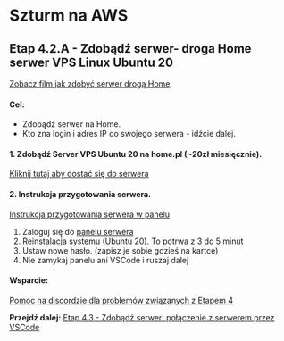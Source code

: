 # Szturm na AWS 

## Etap 4.2.A - Zdobądź serwer- droga Home serwer VPS Linux Ubuntu 20 

[Zobacz film jak zdobyć serwer drogą Home](http://bityl.pl/NheyZ)



#### Cel:
- Zdobądź serwer na Home. 
- Kto zna login i adres IP do swojego serwera - idźcie dalej.


#### 1. Zdobądź Server VPS Ubuntu 20 na home.pl (~20zł miesięcznie).

[Kliknij tutaj aby dostać się do serwera](http://bityl.pl/hhLNr)


#### 2. Instrukcja przygotowania serwera.

[Instrukcja przygotowania serwera w panelu](http://bityl.pl/0IW1J)

1. Zaloguj się do [panelu serwera](https://cp.homecloud.pl/)
2. Reinstalacja systemu (Ubuntu 20). To potrwa z 3 do 5 minut
3. Ustaw nowe hasło. (zapisz je sobie gdzieś na kartce)
4. Nie zamykaj panelu ani VSCode i ruszaj dalej


#### Wsparcie:

[Pomoc na discordzie dla problemów związanych z Etapem 4](https://discord.gg/8YQAaBHh3u)




**Przejdź dalej:** [Etap 4.3 - Zdobądź serwer: połączenie z serwerem przez VSCode](http://bityl.pl/nYH1X)
